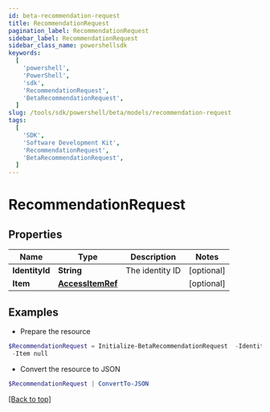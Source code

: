 ```yaml
---
id: beta-recommendation-request
title: RecommendationRequest
pagination_label: RecommendationRequest
sidebar_label: RecommendationRequest
sidebar_class_name: powershellsdk
keywords:
  [
    'powershell',
    'PowerShell',
    'sdk',
    'RecommendationRequest',
    'BetaRecommendationRequest',
  ]
slug: /tools/sdk/powershell/beta/models/recommendation-request
tags:
  [
    'SDK',
    'Software Development Kit',
    'RecommendationRequest',
    'BetaRecommendationRequest',
  ]
---
```


# RecommendationRequest

## Properties

| Name | Type | Description | Notes |
| --- | --- | --- | --- |
| **IdentityId** | **String** | The identity ID | [optional] |
| **Item** | [**AccessItemRef**](access-item-ref) |  | [optional] |

## Examples

- Prepare the resource

```powershell
$RecommendationRequest = Initialize-BetaRecommendationRequest  -IdentityId 2c938083633d259901633d25c68c00fa `
 -Item null
```

- Convert the resource to JSON

```powershell
$RecommendationRequest | ConvertTo-JSON
```

[[Back to top]](#)
